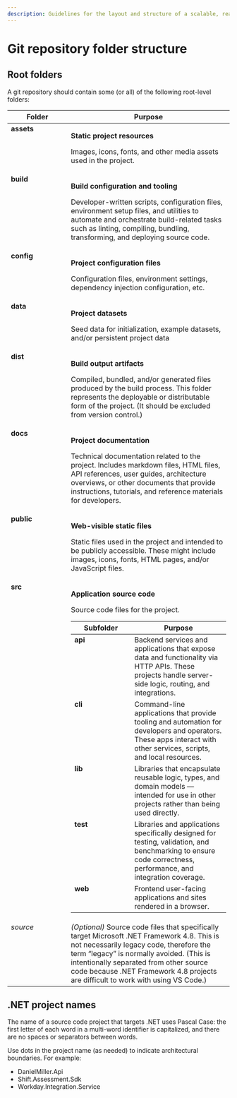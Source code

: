```yaml
---
description: Guidelines for the layout and structure of a scalable, readable codebase
---
```


# Git repository folder structure

## Root folders

A git repository should contain some (or all) of the following root-level folders:

<table><thead><tr><th width="120" valign="top">Folder</th><th valign="top">Purpose</th></tr></thead><tbody><tr><td valign="top"><strong>assets</strong></td><td valign="top"><p><strong>Static project resources</strong></p><p>Images, icons, fonts, and other media assets used in the project.</p></td></tr><tr><td valign="top"><strong>build</strong></td><td valign="top"><p><strong>Build configuration and tooling</strong></p><p>Developer-written scripts, configuration files, environment setup files, and utilities to automate and orchestrate build-related tasks such as linting,  compiling, bundling, transforming, and deploying source code.</p></td></tr><tr><td valign="top"><strong>config</strong></td><td valign="top"><p><strong>Project configuration files</strong></p><p>Configuration files, environment settings, dependency injection configuration, etc.</p></td></tr><tr><td valign="top"><strong>data</strong></td><td valign="top"><p><strong>Project datasets</strong></p><p>Seed data for initialization, example datasets, and/or persistent project data</p></td></tr><tr><td valign="top"><strong>dist</strong></td><td valign="top"><p><strong>Build output artifacts</strong></p><p>Compiled, bundled, and/or generated files produced by the build process. This folder represents the deployable or distributable form of the project. (It should be excluded from version control.)</p></td></tr><tr><td valign="top"><strong>docs</strong></td><td valign="top"><p><strong>Project documentation</strong></p><p>Technical documentation related to the project. Includes markdown files, HTML files, API references, user guides, architecture overviews, or other documents that provide instructions, tutorials, and reference materials for developers.</p></td></tr><tr><td valign="top"><strong>public</strong></td><td valign="top"><p><strong>Web-visible static files</strong></p><p>Static files used in the project and intended to be publicly accessible. These might include images, icons, fonts, HTML pages, and/or JavaScript files.</p></td></tr><tr><td valign="top"><strong>src</strong></td><td valign="top"><p><strong>Application source code</strong></p><p>Source code files for the project.</p><table><thead><tr><th width="120" valign="top">Subfolder</th><th valign="top">Purpose</th></tr></thead><tbody><tr><td valign="top"><strong>api</strong></td><td valign="top">Backend services and applications that expose data and functionality via HTTP APIs. These projects handle server-side logic, routing, and integrations.</td></tr><tr><td valign="top"><strong>cli</strong></td><td valign="top">Command-line applications that provide tooling and automation for developers and operators. These apps interact with other services, scripts, and local resources.</td></tr><tr><td valign="top"><strong>lib</strong></td><td valign="top">Libraries that encapsulate reusable logic, types, and domain models — intended for use in other projects rather than being used directly.</td></tr><tr><td valign="top"><strong>test</strong></td><td valign="top">Libraries and applications specifically designed for testing, validation, and benchmarking to ensure code correctness, performance, and integration coverage.</td></tr><tr><td valign="top"><strong>web</strong></td><td valign="top">Frontend user-facing applications and sites rendered in a browser.</td></tr></tbody></table></td></tr><tr><td valign="top"><em>source</em></td><td valign="top"><em>(Optional)</em> Source code files that specifically target Microsoft .NET Framework 4.8. This is not necessarily legacy code, therefore the term “legacy” is normally avoided. (This is intentionally separated from other source code because .NET Framework 4.8 projects are difficult to work with using VS Code.)</td></tr></tbody></table>

## .NET project names

The name of a source code project that targets .NET uses Pascal Case: the first letter of each word in a multi-word identifier is capitalized, and there are no spaces or separators between words.

Use dots in the project name (as needed) to indicate architectural boundaries. For example:

* DanielMiller.Api
* Shift.Assessment.Sdk
* Workday.Integration.Service

